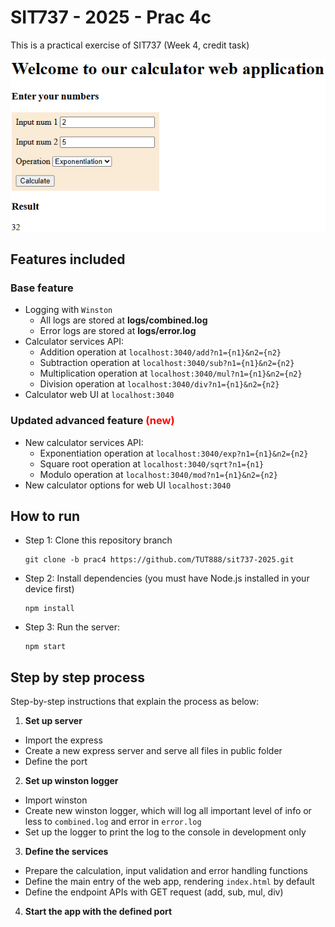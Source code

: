 # SIT737 - 2025 - Prac 4c

This is a practical exercise of SIT737 (Week 4, credit task)

![image.png](image.png)


## Features included
### Base feature
- Logging with `Winston`
  - All logs are stored at **logs/combined.log**
  - Error logs are stored at **logs/error.log**
- Calculator services API:
  - Addition operation at `localhost:3040/add?n1={n1}&n2={n2}`
  - Subtraction operation at `localhost:3040/sub?n1={n1}&n2={n2}`
  - Multiplication operation at `localhost:3040/mul?n1={n1}&n2={n2}`
  - Division operation at `localhost:3040/div?n1={n1}&n2={n2}`
- Calculator web UI at `localhost:3040`

### Updated advanced feature <span style="color: red">(new)</span>
- New calculator services API:
  - Exponentiation operation at `localhost:3040/exp?n1={n1}&n2={n2}`
  - Square root operation at `localhost:3040/sqrt?n1={n1}`
  - Modulo operation at `localhost:3040/mod?n1={n1}&n2={n2}`
- New calculator options for web UI `localhost:3040`

## How to run
- Step 1: Clone this repository branch
  ```
  git clone -b prac4 https://github.com/TUT888/sit737-2025.git
  ```
- Step 2: Install dependencies (you must have Node.js installed in your device first)
  ```
  npm install
  ```
- Step 3: Run the server:
  ```
  npm start
  ```

## Step by step process
Step-by-step instructions that explain the process as below:
1. **Set up server**
  - Import the express
  - Create a new express server and serve all files in public folder
  - Define the port
2. **Set up winston logger**
  - Import winston
  - Create new winston logger, which will log all important level of info or less to `combined.log` and error in `error.log`
  - Set up the logger to print the log to the console in development only
3. **Define the services**
  - Prepare the calculation, input validation and error handling functions
  - Define the main entry of the web app, rendering `index.html` by default
  - Define the endpoint APIs with GET request (add, sub, mul, div)
4. **Start the app with the defined port**